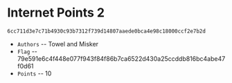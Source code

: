 # Internet Points 2
    6cc711d3e7c71b4930c93b7312f739d14807aaede0bca4e98c18000ccf2e7b2d

* `Authors` -- Towel and Misker
* `Flag` -- 79e591e6c4f448e077f943f84f86b7ca6522d430a25ccddb816bc4abe47f0d61
* `Points` -- 10
